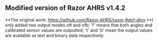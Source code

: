 Modified version of Razor AHRS v1.4.2
---
**The original work: https://github.com/Razor-AHRS/razor-9dof-ahrs
**I only added two output modes oft and ofb; 'f' means that both angles and calibrated sensor values are outputted; 't' and 'b' mean the output values are available as text and binary data respectively.   
